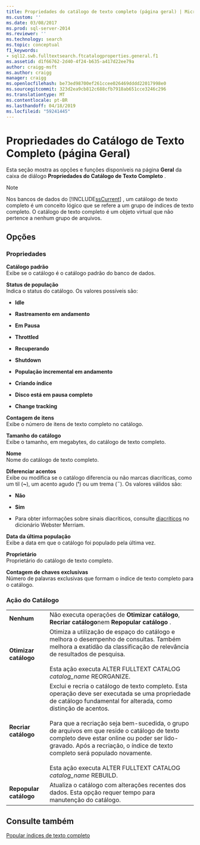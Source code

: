 ```yaml
---
title: Propriedades do catálogo de texto completo (página geral) | Microsoft Docs
ms.custom: ''
ms.date: 03/08/2017
ms.prod: sql-server-2014
ms.reviewer: ''
ms.technology: search
ms.topic: conceptual
f1_keywords:
- sql12.swb.fulltextsearch.ftcatalogproperties.general.f1
ms.assetid: d1f66762-2d40-4f24-b635-a417d22ee79a
author: craigg-msft
ms.author: craigg
manager: craigg
ms.openlocfilehash: be73ed98700ef261ccee026469dddd22017998e0
ms.sourcegitcommit: 323d2ea9cb812c688cfb7918ab651cce3246c296
ms.translationtype: MT
ms.contentlocale: pt-BR
ms.lasthandoff: 04/18/2019
ms.locfileid: "59241445"
---
```

# <a name="full-text-catalog-properties-general-page"></a>Propriedades do Catálogo de Texto Completo (página Geral)
  Esta seção mostra as opções e funções disponíveis na página **Geral** da caixa de diálogo **Propriedades do Catálogo de Texto Completo** .  
  
> [!NOTE]  
>  Nos bancos de dados do [!INCLUDE[ssCurrent](../includes/sscurrent-md.md)] , um catálogo de texto completo é um conceito lógico que se refere a um grupo de índices de texto completo. O catálogo de texto completo é um objeto virtual que não pertence a nenhum grupo de arquivos.  
  
## <a name="options"></a>Opções  
  
### <a name="properties"></a>Propriedades  
 **Catálogo padrão**  
 Exibe se o catálogo é o catálogo padrão do banco de dados.  
  
 **Status de população**  
 Indica o status do catálogo. Os valores possíveis são:  
  
-   **Idle**  
  
-   **Rastreamento em andamento**  
  
-   **Em Pausa**  
  
-   **Throttled**  
  
-   **Recuperando**  
  
-   **Shutdown**  
  
-   **População incremental em andamento**  
  
-   **Criando índice**  
  
-   **Disco está em pausa completo**  
  
-   **Change tracking**  
  
 **Contagem de itens**  
 Exibe o número de itens de texto completo no catálogo.  
  
 **Tamanho do catálogo**  
 Exibe o tamanho, em megabytes, do catálogo de texto completo.  
  
 **Nome**  
 Nome do catálogo de texto completo.  
  
 **Diferenciar acentos**  
 Exibe ou modifica se o catálogo diferencia ou não marcas diacríticas, como um til (**~**), um acento agudo (**'**) ou um trema (**¨**). Os valores válidos são:  
  
-   **Não**  
  
-   **Sim**  
  
-   Para obter informações sobre sinais diacríticos, consulte [diacríticos](https://www.merriam-webster.com/dictionary/diacritic) no dicionário Webster Merriam.  
  
 **Data da última população**  
 Exibe a data em que o catálogo foi populado pela última vez.  
  
 **Proprietário**  
 Proprietário do catálogo de texto completo.  
  
 **Contagem de chaves exclusivas**  
 Número de palavras exclusivas que formam o índice de texto completo para o catálogo.  
  
### <a name="catalog-action"></a>Ação do Catálogo  
  
|||  
|-|-|  
|**Nenhum**|Não executa operações de **Otimizar catálogo**, **Recriar catálogo**nem **Repopular catálogo** .|  
|**Otimizar catálogo**|Otimiza a utilização de espaço do catálogo e melhora o desempenho de consultas. Também melhora a exatidão da classificação de relevância de resultados de pesquisa.<br /><br /> Esta ação executa ALTER FULLTEXT CATALOG *catalog_name* REORGANIZE.|  
|**Recriar catálogo**|Exclui e recria o catálogo de texto completo. Esta operação deve ser executada se uma propriedade de catálogo fundamental for alterada, como distinção de acentos.<br /><br /> Para que a recriação seja bem-sucedida, o grupo de arquivos em que reside o catálogo de texto completo deve estar online ou poder ser lido-gravado. Após a recriação, o índice de texto completo será populado novamente.<br /><br /> Esta ação executa ALTER FULLTEXT CATALOG *catalog_name* REBUILD.|  
|**Repopular catálogo**|Atualiza o catálogo com alterações recentes dos dados. Esta opção requer tempo para manutenção do catálogo.|  
  
## <a name="see-also"></a>Consulte também  
 [Popular índices de texto completo](../relational-databases/indexes/indexes.md)  
  
  
